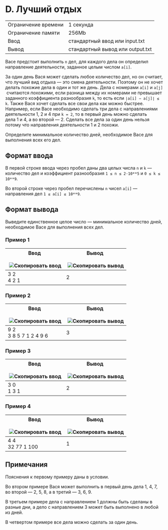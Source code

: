 # D. Лучший отдых

|   |   |
|---|---|
|Ограничение времени|1 секунда|
|Ограничение памяти|256Mb|
|Ввод|стандартный ввод или input.txt|
|Вывод|стандартный вывод или output.txt|

Васе предстоит выполнить `n` дел, для каждого дела он определил направление деятельности, заданное целым числом `a[i]`​.

За один день Вася может сделать любое количество дел, но он считает, что лучший вид отдыха — это смена деятельности. Поэтому он не хочет делать похожие дела в один и тот же день. Дела с номерами `a[i]` и `a[j]`​ считаются _похожими_, если разница между их номерами не превышает заданного коэффициента разнообразия `k`, то есть если `∣a[i] − a[j]∣ ≤ k`.
Также Вася хочет сделать все свои дела как можно быстрее. Например, если Васе необходимо сделать три дела с направлениями деятельности 1, 2 и 4 при `k = 2`, то в первый день можно сделать дела 1 и 4, а во второй — 2. Сделать все дела за один день нельзя потому что направления деятельности 1 и 2 похожи.

Определите минимальное количество дней, необходимое Васе для выполнения всех его дел.

## Формат ввода

В первой строке ввода через пробел даны два целых числа `n` и `k` — количество дел и коэффициент разнообразия `1 ≤ n ≤ 2⋅10**5` и `0 ≤ k ≤ 10**9`.

Во второй строке через пробел перечислены `n` чисел `a[i]`​ — направления дел `1 ≤ a[i] ≤ 10**9`.

## Формат вывода

Выведите единственное целое число — минимальное количество дней, необходимое Васе для выполнения всех дел.

### Пример 1

| Ввод<br><br> ![Скопировать ввод](https://yastatic.net/lego/_/La6qi18Z8LwgnZdsAr1qy1GwCwo.gif) | Вывод<br><br> ![Скопировать вывод](https://yastatic.net/lego/_/La6qi18Z8LwgnZdsAr1qy1GwCwo.gif) |
| --------------------------------------------------------------------------------------------- | ----------------------------------------------------------------------------------------------- |
| 3 2<br>4 2 1                                                                                  | 2                                                                                               |

### Пример 2

|Ввод<br><br> ![Скопировать ввод](https://yastatic.net/lego/_/La6qi18Z8LwgnZdsAr1qy1GwCwo.gif)|Вывод<br><br> ![Скопировать вывод](https://yastatic.net/lego/_/La6qi18Z8LwgnZdsAr1qy1GwCwo.gif)|
|---|---|
|9 2<br>3 8 5 7 1 2 4 9 6|3|

### Пример 3

| Ввод<br><br> ![Скопировать ввод](https://yastatic.net/lego/_/La6qi18Z8LwgnZdsAr1qy1GwCwo.gif) | Вывод<br><br> ![Скопировать вывод](https://yastatic.net/lego/_/La6qi18Z8LwgnZdsAr1qy1GwCwo.gif) |
| --------------------------------------------------------------------------------------------- | ----------------------------------------------------------------------------------------------- |
| 3 0<br>1 3 1                                                                                  | 2                                                                                               |

### Пример 4

|Ввод<br><br> ![Скопировать ввод](https://yastatic.net/lego/_/La6qi18Z8LwgnZdsAr1qy1GwCwo.gif)|Вывод<br><br> ![Скопировать вывод](https://yastatic.net/lego/_/La6qi18Z8LwgnZdsAr1qy1GwCwo.gif)|
|---|---|
|4 4<br>32 77 1 100|1|

## Примечания

Пояснения к первому примеру даны в условии.

Во втором примере Вася может выполнить в первый день дела 1, 4, 7, во второй — 2, 5, 8, а в третий — 3, 6, 9.

В третьем примере дела с направлением 1 должны быть сделаны в разные дни, а дело с направлением 3 может быть выполнено в любой из дней.

В четвертом примере все дела можно сделать за один день.